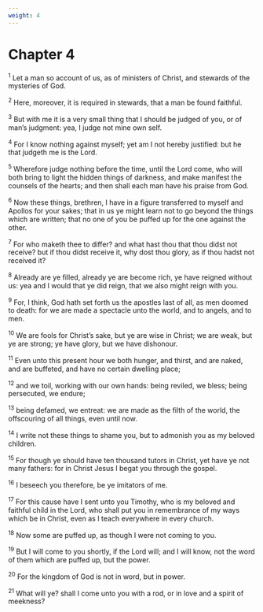 ```yaml
---
weight: 4
---
```


# Chapter 4

<sup>1</sup> Let a man so account of us, as of ministers of Christ, and stewards of the mysteries of God. 

<sup>2</sup> Here, moreover, it is required in stewards, that a man be found faithful. 

<sup>3</sup> But with me it is a very small thing that I should be judged of you, or of man’s judgment: yea, I judge not mine own self. 

<sup>4</sup> For I know nothing against myself; yet am I not hereby justified: but he that judgeth me is the Lord. 

<sup>5</sup> Wherefore judge nothing before the time, until the Lord come, who will both bring to light the hidden things of darkness, and make manifest the counsels of the hearts; and then shall each man have his praise from God. 

<sup>6</sup> Now these things, brethren, I have in a figure transferred to myself and Apollos for your sakes; that in us ye might learn not to go beyond the things which are written; that no one of you be puffed up for the one against the other. 

<sup>7</sup> For who maketh thee to differ? and what hast thou that thou didst not receive? but if thou didst receive it, why dost thou glory, as if thou hadst not received it? 

<sup>8</sup> Already are ye filled, already ye are become rich, ye have reigned without us: yea and I would that ye did reign, that we also might reign with you. 

<sup>9</sup> For, I think, God hath set forth us the apostles last of all, as men doomed to death: for we are made a spectacle unto the world, and to angels, and to men. 

<sup>10</sup> We are fools for Christ’s sake, but ye are wise in Christ; we are weak, but ye are strong; ye have glory, but we have dishonour. 

<sup>11</sup> Even unto this present hour we both hunger, and thirst, and are naked, and are buffeted, and have no certain dwelling place; 

<sup>12</sup> and we toil, working with our own hands: being reviled, we bless; being persecuted, we endure; 

<sup>13</sup> being defamed, we entreat: we are made as the filth of the world, the offscouring of all things, even until now. 

<sup>14</sup> I write not these things to shame you, but to admonish you as my beloved children. 

<sup>15</sup> For though ye should have ten thousand tutors in Christ, yet have ye not many fathers: for in Christ Jesus I begat you through the gospel. 

<sup>16</sup> I beseech you therefore, be ye imitators of me. 

<sup>17</sup> For this cause have I sent unto you Timothy, who is my beloved and faithful child in the Lord, who shall put you in remembrance of my ways which be in Christ, even as I teach everywhere in every church. 

<sup>18</sup> Now some are puffed up, as though I were not coming to you. 

<sup>19</sup> But I will come to you shortly, if the Lord will; and I will know, not the word of them which are puffed up, but the power. 

<sup>20</sup> For the kingdom of God is not in word, but in power. 

<sup>21</sup> What will ye? shall I come unto you with a rod, or in love and a spirit of meekness? 


